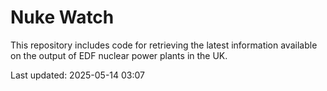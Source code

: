 # Nuke Watch

This repository includes code for retrieving the latest information available on the output of EDF nuclear power plants in the UK.

Last updated: 2025-05-14 03:07